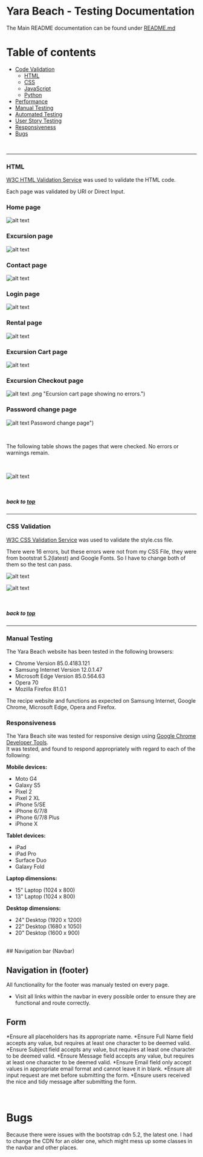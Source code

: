 # Yara Beach - Testing Documentation

The Main README documentation can be found under [README.md](README.md)

# Table of contents


- [Code Validation](#code-validation)
  - [HTML](#html)
  - [CSS](#css)
  - [JavaScript](#javascript)
  - [Python](#python)
- [Performance](#performance)
- [Manual Testing](#manual-testing)
- [Automated Testing](#automated-testing)
- [User Story Testing](#user-story-testing)
- [Responsiveness](#responsiveness)
- [Bugs](#bugs)


<br>

---

### **HTML**

[W3C HTML Validation Service](https://validator.w3.org/) was used to validate the HTML code.

Each page was validated by URI or Direct Input.

### Home page

![alt text](documentation/readme-images/home-html-no-error.png "home pag Validator results, showing no errors.")

### Excursion page

![alt text](documentation/readme-images/excursion-result-html.png "Excursion page showing no errors.")


### Contact page

![alt text](documentation/readme-images/contact-html-no-error.png "contact page showing no errors.")


### Login page

![alt text](documentation/readme-images/login-html-no-error.png "Login page showing no errors.")


### Rental page

![alt text](documentation/readme-images/rental-html-no-error.png "Rental page showing no errors.")


### Excursion Cart page

![alt text](documentation/readme-images/excursion-cart-html-no-error.png "Ecursion cart page showing no errors.")

### Excursion Checkout page

![alt text](documentation/readme-images/excursion-cart-html-no-error.png "Ecursion checkout page showing no errors.")
.png "Ecursion cart page showing no errors.")


### Password change page

![alt text](documentation/readme-images/excursion-password-change-no-error.png "Password change page showing no errors.")
Password change page")




<br>

The following table shows the pages that were checked.
No errors or warnings remain.

<br>

![alt text](documentation/readme-images/html-validator-pages-tested.png "Table of the site pages tested in the HTML Validator.")

<br>

##### back to [top](#table-of-contents)

---

### CSS Validation

[W3C CSS Validation Service](https://jigsaw.w3.org/css-validator) was used to validate the style.css file.

There were 16 errors, but these errors were not from my CSS File, they were from bootstrat 5.2(latest) and Google Fonts. So I have to change both of them so the test can pass.

![alt text](documentation/readme-images/css-test-fail-screenshoot.png " css error.")


![alt text](documentation/readme-images/css-pass-screenshoot.png "css error fixed.")
<br>

<br>

##### back to [top](#table-of-contents)

---


### Manual Testing
The Yara Beach website has been tested in the following browsers:
- Chrome Version 85.0.4183.121 
- Samsung Internet Version 12.0.1.47	
- Microsoft Edge Version 85.0.564.63 
- Opera 70
- Mozilla Firefox 81.0.1

The recipe website and functions as expected on Samsung Internet, Google Chrome, Microsoft Edge, Opera and Firefox.
<br>

### Responsiveness
The Yara Beach site was tested for responsive design using [Google Chrome Developer Tools](https://developers.google.com/web/tools/chrome-devtools).  
It was tested, and found to respond appropriately with regard to each of the following:

**Mobile devices:**
- Moto G4
- Galaxy S5
- Pixel 2
- Pixel 2 XL
- iPhone 5/SE
- iPhone 6/7/8
- iPhone 6/7/8 Plus
- iPhone X

**Tablet devices:**
- iPad
- iPad Pro
- Surface Duo
- Galaxy Fold

**Laptop dimensions:**
- 15" Laptop (1024 x 800)
- 13" Laptop (1024 x 800)

**Desktop dimensions:**
- 24" Desktop (1920 x 1200)
- 22" Desktop (1680 x 1050)
- 20" Desktop (1600 x 900)

<br>
## Navigation bar (Navbar)

## Navigation in (footer)

All functionality for the footer was manualy tested on every page.

* Visit all links within the navbar in every possible order to ensure they are functional and route correctly.

## Form
*Ensure all placeholders has its appropriate name.
*Ensure Full Name field accepts any value, but requires at least one character to be deemed valid.
*Ensure Subject field accepts any value, but requires at least one character to be deemed valid.
*Ensure Message field accepts any value, but requires at least one character to be deemed valid.
*Ensure Email field only accept values in appropriate email format and cannot leave it in blank.
*Ensure all input request are met before submitting the form.
*Ensure users received the nice and tidy message after submitting the form.

<br>

# Bugs
Because there were issues with the bootstrap cdn 5.2, the latest one. I had to change the CDN for an older one, which might mess up some classes in the navbar and other places.


